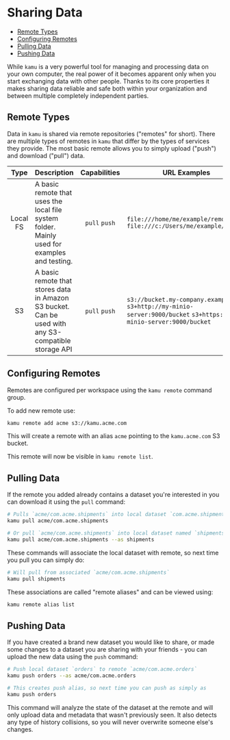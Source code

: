 # Sharing Data <!-- omit in toc -->

- [Remote Types](#remote-types)
- [Configuring Remotes](#configuring-remotes)
- [Pulling Data](#pulling-data)
- [Pushing Data](#pushing-data)

While `kamu` is a very powerful tool for managing and processing data on your own computer, the real power of it becomes apparent only when you start exchanging data with other people. Thanks to its core properties it makes sharing data reliable and safe both within your organization and between multiple completely independent parties.


## Remote Types
Data in `kamu` is shared via remote repositories ("remotes" for short). There are multiple types of remotes in `kamu` that differ by the types of services they provide. The most basic remote allows you to simply upload ("push") and download ("pull") data.

|   Type   | Description                                                                                         | Capabilities  | URL Examples                                                                                                      |
| :------: | --------------------------------------------------------------------------------------------------- | :-----------: | ----------------------------------------------------------------------------------------------------------------- |
| Local FS | A basic remote that uses the local file system folder. Mainly used for examples and testing.        | `pull` `push` | `file:///home/me/example/remote` `file:///c:/Users/me/example/remote`                                             |
|    S3    | A basic remote that stores data in Amazon S3 bucket. Can be used with any S3-compatible storage API | `pull` `push` | `s3://bucket.my-company.example` `s3+http://my-minio-server:9000/bucket` `s3+https://my-minio-server:9000/bucket` |


## Configuring Remotes
Remotes are configured per workspace using the `kamu remote` command group.

To add new remote use:
```bash
kamu remote add acme s3://kamu.acme.com
```

This will create a remote with an alias `acme` pointing to the `kamu.acme.com` S3 bucket.

This remote will now be visible in `kamu remote list`.


## Pulling Data
If the remote you added already contains a dataset you're interested in you can download it using the `pull` command:

```bash
# Pulls `acme/com.acme.shipments` into local dataset `com.acme.shipments`
kamu pull acme/com.acme.shipments

# Or pull `acme/com.acme.shipments` into local dataset named `shipments`
kamu pull acme/com.acme.shipments --as shipments
```

These commands will associate the local dataset with remote, so next time you pull you can simply do:

```bash
# Will pull from associated `acme/com.acme.shipments`
kamu pull shipments
```

These associations are called "remote aliases" and can be viewed using:

```bash
kamu remote alias list
```

## Pushing Data
If you have created a brand new dataset you would like to share, or made some changes to a dataset you are sharing with your friends - you can upload the new data using the `push` command:

```bash
# Push local dataset `orders` to remote `acme/com.acme.orders`
kamu push orders --as acme/com.acme.orders

# This creates push alias, so next time you can push as simply as
kamu push orders
```

This command will analyze the state of the dataset at the remote and will only upload data and metadata that wasn't previously seen. It also detects any type of history collisions, so you will never overwrite someone else's changes.
